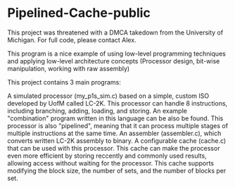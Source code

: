 # Pipelined-Cache-public

This project was threatened with a DMCA takedown from the University of Michigan. For full code, please contact Alex.

This program is a nice example of using low-level programming techniques and applying low-level architecture concepts (Processor design, bit-wise manipulation, working with raw assembly)

This project contains 3 main programs:

A simulated processor (my_p1s_sim.c) based on a simple, custom ISO developed by UofM called LC-2K. This processor can handle 8 instructions, including branching, adding, loading, and storing. An example "combination" program written in this language can be also be found. This processor is also "pipelined", meaning that it can process multiple stages of multiple instructions at the same time.
An assembler (assembler.c), which converts written LC-2K assembly to binary.
A configurable cache (cache.c) that can be used with this processor. This cache can make the processor even more efficient by storing reccently and commonly used results, allowing access without waiting for the processor. This cache supports modifying the block size, the number of sets, and the number of blocks per set.
